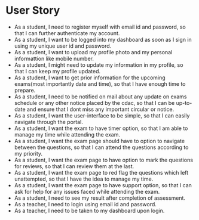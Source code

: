 # User Story 
- As a student, I need to register myself with email id and password, so that I can further authenticate my account.
- As a student, I want to be logged into my dashboard as soon as I sign in using my unique user id and password.
- As a student, I want to upload my profile photo and my personal informattion like mobile number.
- As a student, I might need to update my information in my profile, so that I can keep my profile updated.
- As a student, I want to get prior information for the upcoming exams(most importantly date and time), so that I have enough time to prepare.
- As a student, I need to be notified on mail about any update on exams schedule or any other notice placed by the cdac, so that I can be up-to-date and ensure that I dont miss any important circular or notice.
- As a student, I want the user-interface to be simple, so that I can easily navigate through the portal.
- As a student, I want the exam to have timer option, so that I am able to manage my time while attending the exam.
- As a student, I want the exam page should have to option to navigate between the questions, so that I can attend the questions according to my priority.
- As a student, I want the exam page to have option to mark the questions for reviews, so that I can review them at the last.
- As a student, I want the exam page to red flag the questions which left unattempted, so that I have the idea to manage my time.
- As a student, I want the exam page to have support option, so that I can ask for help for any issues faced while attending the exam.
- As a student, I need to see my result after completion of assessment.
- As a teacher, I need to login using email id and password.
- As a teacher, I need to be taken to my dashboard upon login.
